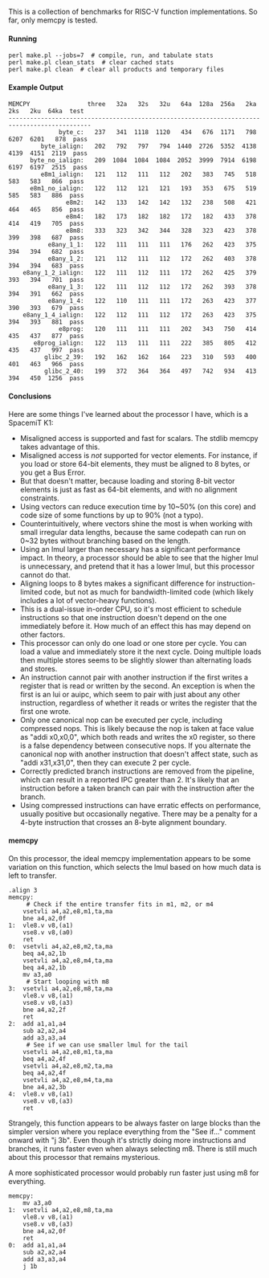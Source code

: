 This is a collection of benchmarks for RISC-V function implementations.  So far, only memcpy is tested.

#### Running
```
perl make.pl --jobs=7  # compile, run, and tabulate stats
perl make.pl clean_stats  # clear cached stats
perl make.pl clean  # clear all products and temporary files
```

#### Example Output
```
MEMCPY                three   32a   32s   32u   64a  128a  256a   2ka   2ks   2ku  64ka  test
---------------------------------------------------------------------------------------------
              byte_c:   237   341  1118  1120   434   676  1171   798  6207  6201   878  pass
         byte_ialign:   202   792   797   794  1440  2726  5352  4138  4139  4151  2119  pass
      byte_no_ialign:   209  1084  1084  1084  2052  3999  7914  6198  6197  6197  2515  pass
         e8m1_ialign:   121   112   111   112   202   383   745   518   583   583   866  pass
      e8m1_no_ialign:   122   112   121   121   193   353   675   519   585   583   886  pass
                e8m2:   142   133   142   142   132   238   508   421   464   465   856  pass
                e8m4:   182   173   182   182   172   182   433   378   414   419   705  pass
                e8m8:   333   323   342   344   328   323   423   378   399   398   687  pass
           e8any_1_1:   122   111   111   111   176   262   423   375   394   394   682  pass
           e8any_1_2:   121   112   111   112   172   262   403   378   394   394   683  pass
    e8any_1_2_ialign:   122   111   112   111   172   262   425   379   393   394   701  pass
           e8any_1_3:   122   111   112   112   172   262   393   378   394   391   662  pass
           e8any_1_4:   122   110   111   111   172   263   423   377   390   393   679  pass
    e8any_1_4_ialign:   122   112   111   112   172   263   423   375   394   393   881  pass
              e8prog:   120   111   111   111   202   343   750   414   435   437   877  pass
       e8prog_ialign:   122   113   111   111   222   385   805   412   435   437   997  pass
          glibc_2_39:   192   162   162   164   223   310   593   400   401   463   966  pass
          glibc_2_40:   199   372   364   364   497   742   934   413   394   450  1256  pass
```

#### Conclusions

Here are some things I've learned about the processor I have, which is a
SpacemiT K1:

- Misaligned access is supported and fast for scalars.  The stdlib memcpy takes
  advantage of this.
- Misaligned access is *not* supported for vector elements.  For instance, if
  you load or store 64-bit elements, they must be aligned to 8 bytes, or you get
  a Bus Error.
- But that doesn't matter, because loading and storing 8-bit vector elements is
  just as fast as 64-bit elements, and with no alignment constraints.
- Using vectors can reduce execution time by 10~50% (on this core) and code
  size of some functions by up to 90% (not a typo).
- Counterintuitively, where vectors shine the most is when working with small
  irregular data lengths, because the same codepath can run on 0~32 bytes
  without branching based on the length.
- Using an lmul larger than necessary has a significant performance impact.  In
  theory, a processor should be able to see that the higher lmul is
  unnecessary, and pretend that it has a lower lmul, but this processor cannot
  do that.
- Aligning loops to 8 bytes makes a significant difference for instruction-
  limited code, but not as much for bandwidth-limited code (which likely
  includes a lot of vector-heavy functions).
- This is a dual-issue in-order CPU, so it's most efficient to schedule
  instructions so that one instruction doesn't depend on the one immediately
  before it.  How much of an effect this has may depend on other factors.
- This processor can only do one load or one store per cycle.  You can load a
  value and immediately store it the next cycle.  Doing multiple loads then
  multiple stores seems to be slightly slower than alternating loads and stores.
- An instruction cannot pair with another instruction if the first writes a
  register that is read or written by the second.  An exception is when the
  first is an lui or auipc, which seem to pair with just about any other
  instruction, regardless of whether it reads or writes the register that the
  first one wrote.
- Only one canonical nop can be executed per cycle, including compressed nops.
  This is likely because the nop is taken at face value as "addi x0,x0,0", which
  both reads and writes the x0 register, so there is a false dependency between
  consecutive nops.  If you alternate the canonical nop with another instruction
  that doesn't affect state, such as "addi x31,x31,0", then they can execute 2
  per cycle.
- Correctly predicted branch instructions are removed from the pipeline, which
  can result in a reported IPC greater than 2.  It's likely that an instruction
  before a taken branch can pair with the instruction after the branch.
- Using compressed instructions can have erratic effects on performance, usually
  positive but occasionally negative.  There may be a penalty for a 4-byte
  instruction that crosses an 8-byte alignment boundary.

#### memcpy
On this processor, the ideal memcpy implementation appears to be some variation
on this function, which selects the lmul based on how much data is left to
transfer.
```
.align 3
memcpy:
     # Check if the entire transfer fits in m1, m2, or m4
    vsetvli a4,a2,e8,m1,ta,ma
    bne a4,a2,0f
1:  vle8.v v8,(a1)
    vse8.v v8,(a0)
    ret
0:  vsetvli a4,a2,e8,m2,ta,ma
    beq a4,a2,1b
    vsetvli a4,a2,e8,m4,ta,ma
    beq a4,a2,1b
    mv a3,a0
     # Start looping with m8
3:  vsetvli a4,a2,e8,m8,ta,ma
    vle8.v v8,(a1)
    vse8.v v8,(a3)
    bne a4,a2,2f
    ret
2:  add a1,a1,a4
    sub a2,a2,a4
    add a3,a3,a4
     # See if we can use smaller lmul for the tail
    vsetvli a4,a2,e8,m1,ta,ma
    beq a4,a2,4f
    vsetvli a4,a2,e8,m2,ta,ma
    beq a4,a2,4f
    vsetvli a4,a2,e8,m4,ta,ma
    bne a4,a2,3b
4:  vle8.v v8,(a1)
    vse8.v v8,(a3)
    ret
```
Strangely, this function appears to be always faster on large blocks than the
simpler version where you replace everything from the "See if..." comment onward
with "j 3b".  Even though it's strictly doing more instructions and branches, it
runs faster even when always selecting m8.  There is still much about this
processor that remains mysterious.

A more sophisticated processor would probably run faster just using m8 for
everything.
```
memcpy:
    mv a3,a0
1:  vsetvli a4,a2,e8,m8,ta,ma
    vle8.v v8,(a1)
    vse8.v v8,(a3)
    bne a4,a2,0f
    ret
0:  add a1,a1,a4
    sub a2,a2,a4
    add a3,a3,a4
    j 1b
```
